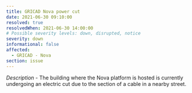 ```yaml
---
title: GRICAD Nova power cut
date: 2021-06-30 09:10:00
resolved: true
resolvedWhen: 2021-06-30 14:00:00
# Possible severity levels: down, disrupted, notice
severity: down
informational: false
affected:
  - GRICAD - Nova
section: issue
---
```


*Description* - The building where the Nova platform is hosted is currently undergoing an electric cut due to the section of a cable in a nearby street.
